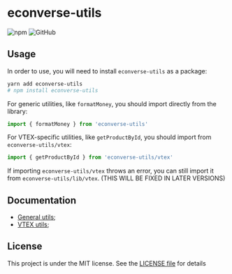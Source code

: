 # econverse-utils

![npm](https://img.shields.io/npm/v/econverse-utils?color=green&style=flat-square)
![GitHub](https://img.shields.io/github/license/EduardoRodriguesF/econverse-utils?color=red&style=flat-square)

## Usage

In order to use, you will need to install `econverse-utils` as a package:

```bash
yarn add econverse-utils
# npm install econverse-utils
```

For generic utilities, like `formatMoney`, you should import directly from the library:
```js
import { formatMoney } from 'econverse-utils'
```

For VTEX-specific utilities, like `getProductById`, you should import from `econverse-utils/vtex`:
```js
import { getProductById } from 'econverse-utils/vtex'
```

If importing `econverse-utils/vtex` throws an error, you can still import it from `econverse-utils/lib/vtex`. (THIS WILL BE FIXED IN LATER VERSIONS)

## Documentation

- [General utils](./docs/UTILS.md);
- [VTEX utils](./docs/VTEX.md);

## License

This project is under the MIT license. See the [LICENSE file](./LICENSE) for details